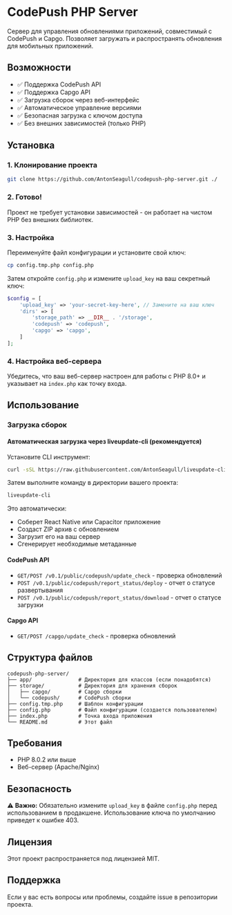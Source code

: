 # CodePush PHP Server

Сервер для управления обновлениями приложений, совместимый с CodePush и Capgo. Позволяет загружать и распространять обновления для мобильных приложений.

## Возможности

- ✅ Поддержка CodePush API
- ✅ Поддержка Capgo API
- ✅ Загрузка сборок через веб-интерфейс
- ✅ Автоматическое управление версиями
- ✅ Безопасная загрузка с ключом доступа
- ✅ Без внешних зависимостей (только PHP)

## Установка

### 1. Клонирование проекта

```bash
git clone https://github.com/AntonSeagull/codepush-php-server.git ./
```

### 2. Готово!

Проект не требует установки зависимостей - он работает на чистом PHP без внешних библиотек.

### 3. Настройка

Переименуйте файл конфигурации и установите свой ключ:

```bash
cp config.tmp.php config.php
```

Затем откройте `config.php` и измените `upload_key` на ваш секретный ключ:

```php
$config = [
    'upload_key' => 'your-secret-key-here', // Замените на ваш ключ
    'dirs' => [
        'storage_path' => __DIR__ . '/storage',
        'codepush' => 'codepush',
        'capgo' => 'capgo',
    ]
];
```

### 4. Настройка веб-сервера

Убедитесь, что ваш веб-сервер настроен для работы с PHP 8.0+ и указывает на `index.php` как точку входа.

## Использование

### Загрузка сборок

#### Автоматическая загрузка через liveupdate-cli (рекомендуется)

Установите CLI инструмент:

```bash
curl -sSL https://raw.githubusercontent.com/AntonSeagull/liveupdate-cli/main/install.sh | bash
```

Затем выполните команду в директории вашего проекта:

```bash
liveupdate-cli
```

Это автоматически:

- Соберет React Native или Capacitor приложение
- Создаст ZIP архив с обновлением
- Загрузит его на ваш сервер
- Сгенерирует необходимые метаданные

#### CodePush API

- `GET/POST /v0.1/public/codepush/update_check` - проверка обновлений
- `POST /v0.1/public/codepush/report_status/deploy` - отчет о статусе развертывания
- `POST /v0.1/public/codepush/report_status/download` - отчет о статусе загрузки

#### Capgo API

- `GET/POST /capgo/update_check` - проверка обновлений

## Структура файлов

```
codepush-php-server/
├── app/               # Директория для классов (если понадобятся)
├── storage/           # Директория для хранения сборок
│   ├── capgo/         # Capgo сборки
│   └── codepush/      # CodePush сборки
├── config.tmp.php     # Шаблон конфигурации
├── config.php         # Файл конфигурации (создается пользователем)
├── index.php          # Точка входа приложения
└── README.md          # Этот файл
```

## Требования

- PHP 8.0.2 или выше
- Веб-сервер (Apache/Nginx)

## Безопасность

⚠️ **Важно:** Обязательно измените `upload_key` в файле `config.php` перед использованием в продакшене. Использование ключа по умолчанию приведет к ошибке 403.

## Лицензия

Этот проект распространяется под лицензией MIT.

## Поддержка

Если у вас есть вопросы или проблемы, создайте issue в репозитории проекта.
